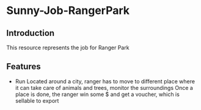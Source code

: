 # Sunny-Job-RangerPark

## Introduction
This resource represents the job for Ranger Park

## Features

- Run
Located around a city, ranger has to move to different place where it can take care of animals and trees, monitor the surroundings
Once a place is done, the ranger win some $ and get a voucher, which is sellable to export
